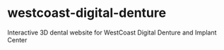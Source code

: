 # westcoast-digital-denture
Interactive 3D dental website for WestCoast Digital Denture and Implant Center

